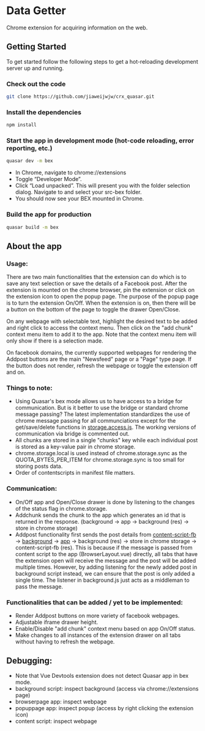 # Data Getter
Chrome extension for acquiring information on the web.

## Getting Started
To get started follow the following steps to get a hot-reloading development server up and running. 

### Check out the code
```bash
git clone https://github.com/jiaweijwjw/crx_quasar.git
```

### Install the dependencies
```bash
npm install
```

### Start the app in development mode (hot-code reloading, error reporting, etc.)
```bash
quasar dev -m bex
```
* In Chrome, navigate to chrome://extensions
* Toggle “Developer Mode”.
* Click “Load unpacked”. This will present you with the folder selection dialog. Navigate to and select your src-bex folder.
* You should now see your BEX mounted in Chrome.

### Build the app for production
```bash
quasar build -m bex
```
## About the app

### Usage:
There are two main functionalities that the extension can do which is to save any text selection or save the details of a Facebook post. After the extension is mounted on the chrome browser, pin the extension or click on the extension icon to open the popup page. The purpose of the popup page is to turn the extension On/Off. When the extension is on, then there will be a button on the bottom of the page to toggle the drawer Open/Close.

On any webpage with selectable text, highlight the desired text to be added and right click to access the context menu. Then click on the "add chunk" context menu item to add it to the app. Note that the context menu item will only show if there is a selection made.

On facebook domains, the currently supported webpages for rendering the Addpost buttons are the main "Newsfeed" page or a "Page" type page. If the button does not render, refresh the webpage or toggle the extension off and on. 

### Things to note:
* Using Quasar's bex mode allows us to have access to a bridge for communication. But is it better to use the bridge or standard chrome message passing? The latest implementation standardizes the use of chrome message passing for all communciations except for the get/save/delete functions in [storage.access.js](datagetter/src/services/storage.access.js). The working versions of communication via bridge is commented out.
* All chunks are stored in a single "chunks" key while each individual post is stored as a key-value pair in chrome storage.
* chrome.storage.local is used instead of chrome.storage.sync as the QUOTA_BYTES_PER_ITEM for chrome.storage.sync is too small for storing posts data.
* Order of contentscripts in manifest file matters.

### Communication:
* On/Off app and Open/Close drawer is done by listening to the changes of the status flag in chrome.storage.
* Addchunk sends the chunk to the app which generates an id that is returned in the response. (background -> app -> background (res) -> store in chrome storage)
* Addpost functionality first sends the post details from [content-script-fb](datagetter/src-bex/js/content-script-fb.js) -> [background](datagetter/src-bex/js/background.js) -> [app](datagetter/src/layouts/BrowserLayout.vue) -> background (res) -> store in chrome storage -> content-script-fb (res). This is because if the message is passed from content script to the app (BrowserLayout.vue) directly, all tabs that have the extension open will receive the message and the post will be added multiple times. However, by adding listening for the newly added post in background script instead, we can ensure that the post is only added a single time. The listener in background.js just acts as a middleman to pass the message.

### Functionalities that can be added / yet to be implemented:
* Render Addpost buttons on more variety of facebook webpages.
* Adjustable iframe drawer height.
* Enable/Disable "add chunk" context menu based on app On/Off status.
* Make changes to all instances of the extension drawer on all tabs without having to refresh the webpage.

## Debugging:
* Note that Vue Devtools extension does not detect Quasar app in bex mode.
* background script: inspect background (access via chrome://extensions page)
* browserpage app: inspect webpage
* popuppage app: inspect popup (access by right clicking the extension icon)
* content script: inspect webpage

